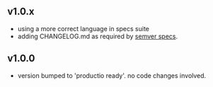 
v1.0.x
------
 - using a more correct language in specs suite
 - adding CHANGELOG.md as required by [semver specs](http://semver.org).

v1.0.0
------
 - version bumped to 'productio ready'. 
   no code changes involved.